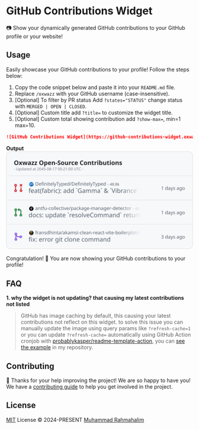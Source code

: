 # GitHub Contributions Widget

[Latest Version]: https://img.shields.io/crates/v/package_manager_detector_rs.svg

[crates.io]: https://crates.io/crates/package_manager_detector_rs

[Rustc Version]: https://img.shields.io/badge/rustc-1.56+-lightgray.svg

[rustc]: https://blog.rust-lang.org/2021/10/21/Rust-1.56.0.html

📷 Show your dynamically generated GitHub contributions to your GitHub profile or your website!

## Usage

Easily showcase your GitHub contributions to your profile! Follow the steps below:

1. Copy the code snippet below and paste it into your `README.md` file.
1. Replace `/oxwazz` with your GitHub username (case-insensitive).
1. [Optional] To filter by PR status Add `?states="STATUS"` change status with `MERGED | OPEN | CLOSED`.
1. [Optional] Custom title add `?title=` to customize the widget title.
1. [Optional] Custom total showing contribution add `?show-max=`, min=1 max=10.

```markdown
![GitHub Contributions Widget](https://github-contributions-widget.oxwazz.com/oxwazz)
```

**Output** <br/>
![GitHub Contributions Widget](./assets/snapshot/v0.1.1.svg)

Congratulation! 🎉 You are now showing your GitHub contributions to your profile!

## FAQ

**1. why the widget is not updating? that causing my latest contributions not listed**

> GitHub has image caching by default, this causing your latest contributions not reflect on this widget.
> to solve this issue you can manually update the image using query params like `?refresh-cache=1`
> or you can update `?refresh-cache=` automatically using GitHub Action cronjob
> with [probablykasper/readme-template-action](https://github.com/probablykasper/readme-template-action),
> you can [see the example](https://github.com/oxwazz/oxwazz) in my repository.

## Contributing

🎈 Thanks for your help improving the project! We are so happy to have you! We have
a [contributing guide](./CONTRIBUTING.md) to help you get
involved in the project.

## License

[MIT](./LICENSE) License © 2024-PRESENT [Muhammad Rahmahalim](https://github.com/oxwazz)